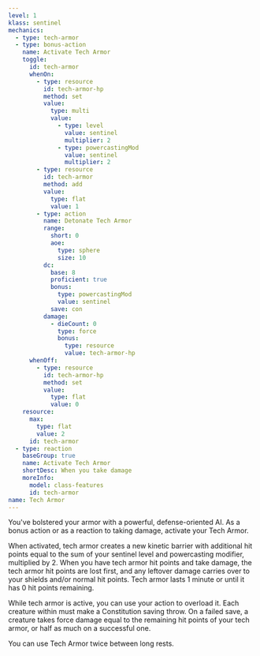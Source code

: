 ```yaml
---
level: 1
klass: sentinel
mechanics:
  - type: tech-armor
  - type: bonus-action
    name: Activate Tech Armor
    toggle:
      id: tech-armor
      whenOn:
        - type: resource
          id: tech-armor-hp
          method: set
          value:
            type: multi
            value:
              - type: level
                value: sentinel
                multiplier: 2
              - type: powercastingMod
                value: sentinel
                multiplier: 2
        - type: resource
          id: tech-armor
          method: add
          value:
            type: flat
            value: 1
        - type: action
          name: Detonate Tech Armor
          range:
            short: 0
            aoe:
              type: sphere
              size: 10
          dc:
            base: 8
            proficient: true
            bonus:
              type: powercastingMod
              value: sentinel
            save: con
          damage:
            - dieCount: 0
              type: force
              bonus:
                type: resource
                value: tech-armor-hp
      whenOff:
        - type: resource
          id: tech-armor-hp
          method: set
          value:
            type: flat
            value: 0
    resource:
      max:
        type: flat
        value: 2
      id: tech-armor
  - type: reaction
    baseGroup: true
    name: Activate Tech Armor
    shortDesc: When you take damage
    moreInfo:
      model: class-features
      id: tech-armor
name: Tech Armor
---
```

You've bolstered your armor with a powerful, defense-oriented AI. As a bonus action or as a reaction to taking damage,
activate your Tech Armor.

When activated, tech armor creates a new kinetic barrier with additional hit points equal to the sum of your sentinel level
and powercasting modifier, multiplied by 2. When you have tech armor hit points and take damage, the tech armor hit points
are lost first, and any leftover damage carries over to your shields and/or normal hit points. Tech armor lasts 1 minute
or until it has 0 hit points remaining.

While tech armor is active, you can use your action to overload it. Each creature within <me-distance length="10" /> must make a Constitution
saving throw. On a failed save, a creature takes force damage equal to the remaining hit points of your tech armor,
or half as much on a successful one.

You can use Tech Armor twice between long rests.
